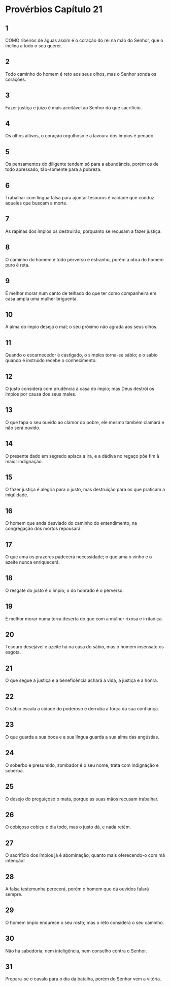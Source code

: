# Provérbios Capítulo 21

## 1
COMO ribeiros de águas assim é o coração do rei na mão do Senhor, que o inclina a todo o seu querer.

## 2
Todo caminho do homem é reto aos seus olhos, mas o Senhor sonda os corações.

## 3
Fazer justiça e juízo é mais aceitável ao Senhor do que sacrifício.

## 4
Os olhos altivos, o coração orgulhoso e a lavoura dos ímpios é pecado.

## 5
Os pensamentos do diligente tendem só para a abundância, porém os de todo apressado, tão-somente para a pobreza.

## 6
Trabalhar com língua falsa para ajuntar tesouros é vaidade que conduz aqueles que buscam a morte.

## 7
As rapinas dos ímpios os destruirão, porquanto se recusam a fazer justiça.

## 8
O caminho do homem é todo perverso e estranho, porém a obra do homem puro é reta.

## 9
É melhor morar num canto de telhado do que ter como companheira em casa ampla uma mulher briguenta.

## 10
A alma do ímpio deseja o mal; o seu próximo não agrada aos seus olhos.

## 11
Quando o escarnecedor é castigado, o simples torna-se sábio; e o sábio quando é instruído recebe o conhecimento.

## 12
O justo considera com prudência a casa do ímpio; mas Deus destrói os ímpios por causa dos seus males.

## 13
O que tapa o seu ouvido ao clamor do pobre, ele mesmo também clamará e não será ouvido.

## 14
O presente dado em segredo aplaca a ira, e a dádiva no regaço põe fim à maior indignação.

## 15
O fazer justiça é alegria para o justo, mas destruição para os que praticam a iniqüidade.

## 16
O homem que anda desviado do caminho do entendimento, na congregação dos mortos repousará.

## 17
O que ama os prazeres padecerá necessidade; o que ama o vinho e o azeite nunca enriquecerá.

## 18
O resgate do justo é o ímpio; o do honrado é o perverso.

## 19
É melhor morar numa terra deserta do que com a mulher rixosa e irritadiça.

## 20
Tesouro desejável e azeite há na casa do sábio, mas o homem insensato os esgota.

## 21
O que segue a justiça e a beneficência achará a vida, a justiça e a honra.

## 22
O sábio escala a cidade do poderoso e derruba a força da sua confiança.

## 23
O que guarda a sua boca e a sua língua guarda a sua alma das angústias.

## 24
O soberbo e presumido, zombador é o seu nome, trata com indignação e soberba.

## 25
O desejo do preguiçoso o mata, porque as suas mãos recusam trabalhar.

## 26
O cobiçoso cobiça o dia todo, mas o justo dá, e nada retém.

## 27
O sacrifício dos ímpios já é abominação; quanto mais oferecendo-o com má intenção!

## 28
A falsa testemunha perecerá, porém o homem que dá ouvidos falará sempre.

## 29
O homem ímpio endurece o seu rosto; mas o reto considera o seu caminho.

## 30
Não há sabedoria, nem inteligência, nem conselho contra o Senhor.

## 31
Prepara-se o cavalo para o dia da batalha, porém do Senhor vem a vitória.

